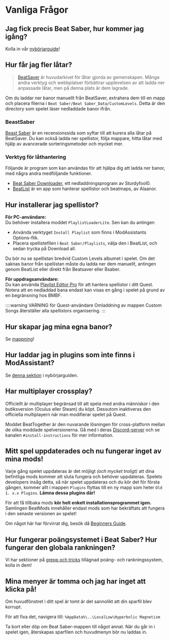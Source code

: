 # Vanliga Frågor
## Jag fick precis Beat Saber, hur kommer jag igång?
Kolla in vår [nybörjarguide](/beginners-guide.md)!

## Hur får jag fler låtar?
> [BeatSaver](https://beatsaver.com) är huvudarkivet för låtar gjorda av gemenskapen. Många andra verktyg och webbplatser förbättrar upplevelsen av att ladda ner anpassade låtar, men på denna plats är dem lagrade.

Om du laddar ner banor manuellt från BeatSaver, extrahera dem till en mapp och placera filerna i `Beat Saber/Beat Saber_Data/CustomLevels`. Detta är den directory som spelet läser nedladdade banor ifrån.

### BeastSaber
[Beast Saber](https://www.bsaber.com) är en recensionssida som syftar till att kurera alla låtar på BeatSaver. Du kan också ladda ner spellistor, följa mappare, hitta låtar med hjälp av avancerade sorteringsmetoder och mycket mer.

### Verktyg för låthantering
Följande är program som kan användas för att hjälpa dig att ladda ner banor, med några andra medföljande funktioner.
* [Beat Saber Downloader](https://drive.google.com/file/d/1QWedF77hWYbqcigIWa2UcpXlhqGTjwR1/view), ett nedladdningsprogram av Sturdyfool0.
* [BeatList](https://github.com/Alaanor/beatlist) är en app som hanterar spellistor och beatmaps, av Alaanor.

## Hur installerar jag spellistor?
**För PC-användare:**  
Du behöver installera moddet `PlaylistLoaderLite`. Sen kan du antingen
* Använda verktyget `Install Playlist` som finns i ModAssistants Options-flik.
* Placera spellistefilen i `Beat Saber/Playlists`, välja den i BeatList, och sedan trycka på Download all.

Du bör nu se spellistan bredvid Custom Levels albumet i spelet. Om det saknas banor från spellistan måste du ladda ner dem manuellt, antingen genom BeatList eller direkt från Beatsaver eller Bsaber.

**För uppdragsanvändare:**  
Du kan använda [Playlist Editor Pro](https://beatsaberquest.com/bmbf/my-tools/playlist-editor-pro/) för att hantera spellistor i ditt Quest. Notera att en nedladdad bana endast kan visas en gång i spelet på grund av en begränsning hos BMBF.

::::warning VARNING för Quest-användare Omladdning av mappen Custom Songs återställer alla spellistors organisering. :::

## Hur skapar jag mina egna banor?
Se [mappning](/mapping/)!

## Hur laddar jag in plugins som inte finns i ModAssistant?
Se [denna sektion](/pc-modding.md#manual-installation) i nybörjarguiden.

## Har multiplayer crossplay?
Officiellt är multiplayer begränsad till att spela med andra människor i den butiksversion (Oculus eller Steam) du köpt. Dessutom inaktiveras den officiella multiplayern när man modifierar spelet på Quest.

Moddet BeatTogether är den nuvarande lösningen för cross-platform mellan de olika moddade spelversionerna. Gå med i deras [Discord-server](https://discord.com/invite/gezGrFG4tz) och se kanalen `#install-instructions` för mer information.

## Mitt spel uppdaterades och nu fungerar inget av mina mods!
Varje gång spelet uppdateras är det möjligt *(och mycket troligt)* att dina befintliga mods kommer att sluta fungera och behöver uppdateras. Spelets developers insåg detta, så när spelet uppdateras och du kör det för första gången, kommer allt i mappen `Plugins` flyttas till en ny mapp som heter `Old 1. x.x Plugins`. **Lämna dessa plugins där!**

För att få tillbaka mods **kör helt enkelt installationsprogrammet igen.**  
Samlingen BeatMods innehåller endast mods som har bekräftats att fungera i den senaste versionen av spelet!

Om något här har förvirrat dig, besök då [Beginners Guide](/beginners-guide.md).

## Hur fungerar poängsystemet i Beat Saber? Hur fungerar den globala rankningen?
Vi har sektioner på [grepp och tricks](/grips-and-tricks.md) tillägnad poäng- och rankningssystem, kolla in dem!

## Mina menyer är tomma och jag har inget att klicka på!
Om huvudfönstret i ditt spel är tomt är det sannolikt att din sparfil blev korrupt.

För att fixa det, navigera till: `%AppData%\..\LocalLow\Hyperbolic Magnetism`

Ta bort eller döp om Beat Saber-mappen till något annat. När du går in i spelet igen, återskapas sparfilen och huvudmenyn bör nu laddas in.
